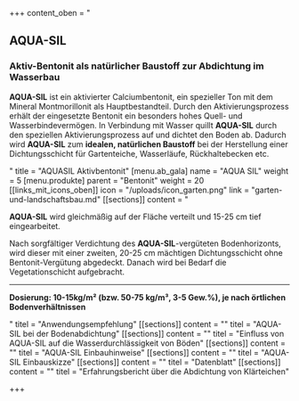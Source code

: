 +++
content_oben = "<h2>AQUA-SIL</h2><h3>Aktiv-Bentonit als natürlicher Baustoff zur Abdichtung im Wasserbau</h3><p><strong>AQUA-SIL</strong> ist ein aktivierter Calciumbentonit, ein spezieller Ton mit dem Mineral Montmorillonit als Hauptbestandteil. Durch den Aktivierungsprozess erhält der eingesetzte Bentonit ein besonders hohes Quell- und Wasserbindevermögen. In Verbindung mit Wasser quillt <strong>AQUA-SIL</strong> durch den speziellen Aktivierungsprozess auf und dichtet den Boden ab. Dadurch wird <strong>AQUA-SIL</strong> zum <strong>idealen, natürlichen Baustoff</strong> bei der Herstellung einer Dichtungsschicht für Gartenteiche, Wasserläufe, Rückhaltebecken etc.</p>"
title = "AQUASIL Aktivbentonit"
[menu.ab_gala]
name = "AQUA SIL"
weight = 5
[menu.produkte]
parent = "Bentonit"
weight = 20
[[links_mit_icons_oben]]
icon = "/uploads/icon_garten.png"
link = "garten-und-landschaftsbau.md"
[[sections]]
content = "<p><strong>AQUA-SIL</strong> wird gleichmäßig auf der Fläche verteilt und 15-25 cm tief eingearbeitet.</p><p>Nach sorgfältiger Verdichtung des <strong>AQUA-SIL</strong>-vergüteten Bodenhorizonts, wird dieser mit einer zweiten, 20-25 cm mächtigen Dichtungsschicht ohne Bentonit-Vergütung abgedeckt. Danach wird bei Bedarf die Vegetationschicht aufgebracht.</p><hr><p><strong>Dosierung: 10-15kg/m² (bzw. 50-75 kg/m³, 3-5 Gew.%), je nach örtlichen Bodenverhältnissen</strong></p>"
titel = "Anwendungsempfehlung"
[[sections]]
content = ""
titel = "AQUA-SIL bei der Bodenabdichtung"
[[sections]]
content = ""
titel = "Einfluss von AQUA-SIL auf die Wasserdurchlässigkeit von Böden"
[[sections]]
content = ""
titel = "AQUA-SIL Einbauhinweise"
[[sections]]
content = ""
titel = "AQUA-SIL Einbauskizze"
[[sections]]
content = ""
titel = "Datenblatt"
[[sections]]
content = ""
titel = "Erfahrungsbericht über die Abdichtung von Klärteichen"

+++
